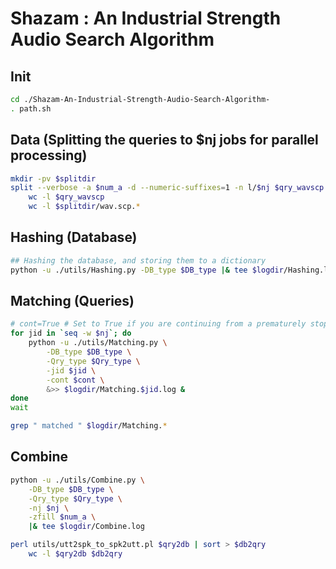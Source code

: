 # Shazam : An Industrial Strength Audio Search Algorithm

## Init
```bash
cd ./Shazam-An-Industrial-Strength-Audio-Search-Algorithm-
. path.sh
```

## Data (Splitting the queries to $nj jobs for parallel processing)
```bash
mkdir -pv $splitdir
split --verbose -a $num_a -d --numeric-suffixes=1 -n l/$nj $qry_wavscp $splitdir/wav.scp.
    wc -l $qry_wavscp
    wc -l $splitdir/wav.scp.*
```

## Hashing (Database)
```bash
## Hashing the database, and storing them to a dictionary
python -u ./utils/Hashing.py -DB_type $DB_type |& tee $logdir/Hashing.log
```

## Matching (Queries)
```bash
# cont=True # Set to True if you are continuing from a prematurely stopped script
for jid in `seq -w $nj`; do
    python -u ./utils/Matching.py \
        -DB_type $DB_type \
        -Qry_type $Qry_type \
        -jid $jid \
        -cont $cont \
        &>> $logdir/Matching.$jid.log &
done
wait

grep " matched " $logdir/Matching.*
```

## Combine
```bash
python -u ./utils/Combine.py \
    -DB_type $DB_type \
    -Qry_type $Qry_type \
    -nj $nj \
    -zfill $num_a \
    |& tee $logdir/Combine.log

perl utils/utt2spk_to_spk2utt.pl $qry2db | sort > $db2qry
    wc -l $qry2db $db2qry
```
